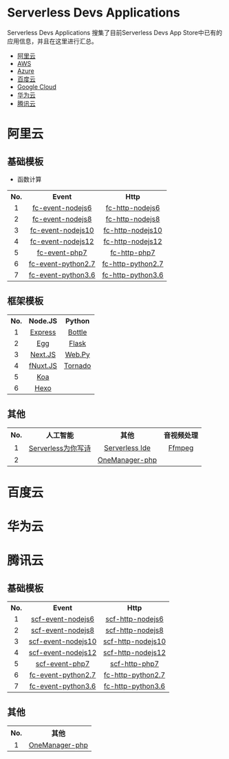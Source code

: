 # Serverless Devs Applications

Serverless Devs Applications 搜集了目前Serverless Devs App Store中已有的应用信息，并且在这里进行汇总。

- [阿里云](#阿里云)
- [AWS](#AWS)
- [Azure](#Azure)
- [百度云](#百度云)
- [Google Cloud](#Google-Cloud)
- [华为云](#华为云)
- [腾讯云](#腾讯云)

# 阿里云

## 基础模板

- 函数计算

<table>
<tr>
<th>No.</th>
<th>Event</th>
<th>Http</th>
</tr>
<tr>
<td align="center">1</td>
<td align="center"><a href="https://github.com/Serverless-Devs-Awesome/fc-alibaba-application/tree/master/fc-http-nodejs6">fc-event-nodejs6</a></td>
<td align="center"><a href="https://github.com/Serverless-Devs-Awesome/fc-alibaba-application/tree/master/fc-http-nodejs6">fc-http-nodejs6</a></td>
</tr>
<tr>
<td align="center">2</td>
<td align="center"><a href="https://github.com/Serverless-Devs-Awesome/fc-alibaba-application/tree/master/fc-event-nodejs8">fc-event-nodejs8</a></td>
<td align="center"><a href="https://github.com/Serverless-Devs-Awesome/fc-alibaba-application/tree/master/fc-http-nodejs8">fc-http-nodejs8</a></td>
</tr>
<tr>
<td align="center">3</td>
<td align="center"><a href="https://github.com/Serverless-Devs-Awesome/fc-alibaba-application/tree/master/fc-event-nodejs10">fc-event-nodejs10</a></td>
<td align="center"><a href="https://github.com/Serverless-Devs-Awesome/fc-alibaba-application/tree/master/fc-http-nodejs10">fc-http-nodejs10</a></td>
</tr>
<tr>
<td align="center">4</td>
<td align="center"><a href="https://github.com/Serverless-Devs-Awesome/fc-alibaba-application/tree/master/fc-event-nodejs12">fc-event-nodejs12</a></td>
<td align="center"><a href="https://github.com/Serverless-Devs-Awesome/fc-alibaba-application/tree/master/fc-http-nodejs12">fc-http-nodejs12</a></td>
</tr>
<tr>
<td align="center">5</td>
<td align="center"><a href="https://github.com/Serverless-Devs-Awesome/fc-alibaba-application/tree/master/fc-event-php7">fc-event-php7</a></td>
<td align="center"><a href="https://github.com/Serverless-Devs-Awesome/fc-alibaba-application/tree/master/fc-http-php7">fc-http-php7</a></td>
</tr>
<tr>
<td align="center">6</td>
<td align="center"><a href="https://github.com/Serverless-Devs-Awesome/fc-alibaba-application/tree/master/fc-event-python2.7">fc-event-python2.7</a></td>
<td align="center"><a href="https://github.com/Serverless-Devs-Awesome/fc-alibaba-application/tree/master/fc-http-python2.7">fc-http-python2.7</a></td>
</tr>
<tr>
<td align="center">7</td>
<td align="center"><a href="https://github.com/Serverless-Devs-Awesome/fc-alibaba-application/tree/master/fc-event-python3.6">fc-event-python3.6</a></td>
<td align="center"><a href="https://github.com/Serverless-Devs-Awesome/fc-alibaba-application/tree/master/fc-http-python3.6">fc-http-python3.6</a></td>
</tr>
</table>

## 框架模板


<table>
<tr>
<th>No.</th>
<th>Node.JS</th>
<th>Python</th>
</tr>
<tr>
<td align="center">1</td>
<td align="center"><a href="https://github.com/Serverless-Devs-Awesome/Express-alibaba-application">Express</a></td>
<td align="center"><a href="https://github.com/Serverless-Devs-Awesome/Bottle-alibaba-application">Bottle</a></td>
</tr>
<tr>
<td align="center">2</td>
<td align="center"><a href="https://github.com/Serverless-Devs-Awesome/Egg-alibaba-application">Egg</a></td>
<td align="center"><a href="https://github.com/Serverless-Devs-Awesome/Flask-alibaba-application">Flask</a></td>
</tr>
<tr>
<td align="center">3</td>
<td align="center"><a href="https://github.com/Serverless-Devs-Awesome/Next.JS-alibaba-application">Next.JS</a></td>
<td align="center"><a href="https://github.com/Serverless-Devs-Awesome/Webpy-alibaba-application">Web.Py</a></td>
</tr>
<tr>
<td align="center">4</td>
<td align="center"><a href="https://github.com/Serverless-Devs-Awesome/Nuxt.JS-alibaba-application">fNuxt.JS</a></td>
<td align="center"><a href="https://github.com/Serverless-Devs-Awesome/Tornado-alibaba-application">Tornado</a></td>
</tr>
<tr>
<td align="center">5</td>
<td align="center"><a href="https://github.com/Serverless-Devs-Awesome/Koa-alibaba-application">Koa</a></td>
<td align="center"></td>
</tr>
<tr>
<td align="center">6</td>
<td align="center"><a href="https://github.com/Serverless-Devs-Awesome/Hexo-alibaba-application">Hexo</a></td>
<td align="center"></td>
</tr>
</table>

## 其他

<table>
<tr>
<th>No.</th>
<th>人工智能</th>
<th>其他</th>
<th>音视频处理</th>
</tr>
<tr>
<td align="center">1</td>
<td align="center"><a href="https://github.com/Serverless-Devs-Awesome/fc-poem-alibaba-application">Serverless为你写诗</a></td>
<td align="center"><a href="https://github.com/Serverless-Devs-Awesome/malagu-ide-alibaba-application">Serverless Ide</a></td>
<td align="center"><a href="https://github.com/Serverless-Devs-Awesome/ffmpeg-alibaba-application">Ffmpeg</a></td>
</tr>
<tr>
<td align="center">2</td>
<td align="center"></td>
<td align="center"><a href="https://github.com/Serverless-Devs-Awesome/OneManager-php-alibaba-application">OneManager-php</a></td>
<td align="center"></td>
</tr>
</table>


# 百度云

# 华为云

# 腾讯云

## 基础模板
        
<table>
<tr>
<th>No.</th>
<th>Event</th>
<th>Http</th>
</tr>
<tr>
<td align="center">1</td>
<td align="center"><a href="https://github.com/Serverless-Devs-Awesome/scf-tencent-application/tree/master/scf-http-nodejs6">scf-event-nodejs6</a></td>
<td align="center"><a href="https://github.com/Serverless-Devs-Awesome/scf-alibaba-application/tree/master/scf-http-nodejs6">scf-http-nodejs6</a></td>
</tr>
<tr>
<td align="center">2</td>
<td align="center"><a href="https://github.com/Serverless-Devs-Awesome/scf-tencent-application/tree/master/scf-event-nodejs8">scf-event-nodejs8</a></td>
<td align="center"><a href="https://github.com/Serverless-Devs-Awesome/scf-tencent-application/tree/master/scf-http-nodejs8">scf-http-nodejs8</a></td>
</tr>
<tr>
<td align="center">3</td>
<td align="center"><a href="https://github.com/Serverless-Devs-Awesome/scf-tencent-application/tree/master/scf-event-nodejs10">scf-event-nodejs10</a></td>
<td align="center"><a href="https://github.com/Serverless-Devs-Awesome/scf-tencent-application/tree/master/scf-http-nodejs10">scf-http-nodejs10</a></td>
</tr>
<tr>
<td align="center">4</td>
<td align="center"><a href="https://github.com/Serverless-Devs-Awesome/scf-tencent-application/tree/master/scf-event-nodejs12">scf-event-nodejs12</a></td>
<td align="center"><a href="https://github.com/Serverless-Devs-Awesome/scf-tencent-application/tree/master/scf-http-nodejs12">scf-http-nodejs12</a></td>
</tr>
<tr>
<td align="center">5</td>
<td align="center"><a href="https://github.com/Serverless-Devs-Awesome/scf-alibaba-application/tree/master/scf-event-php7">scf-event-php7</a></td>
<td align="center"><a href="https://github.com/Serverless-Devs-Awesome/scf-alibaba-application/tree/master/scf-http-php7">scf-http-php7</a></td>
</tr>
<tr>
<td align="center">6</td>
<td align="center"><a href="https://github.com/Serverless-Devs-Awesome/fc-alibaba-application/tree/master/scf-event-python2.7">fc-event-python2.7</a></td>
<td align="center"><a href="https://github.com/Serverless-Devs-Awesome/fc-alibaba-application/tree/master/scf-http-python2.7">fc-http-python2.7</a></td>
</tr>
<tr>
<td align="center">7</td>
<td align="center"><a href="https://github.com/Serverless-Devs-Awesome/fc-alibaba-application/tree/master/scf-event-python3.6">fc-event-python3.6</a></td>
<td align="center"><a href="https://github.com/Serverless-Devs-Awesome/fc-alibaba-application/tree/master/scf-http-python3.6">fc-http-python3.6</a></td>
</tr>
</table> 
        
## 其他

<table>
<tr>
<th>No.</th>
<th>其他</th>
</tr>
<tr>
<td align="center">1</td>
<td align="center"><a href="https://github.com/Serverless-Devs-Awesome/OneManager-php-tencent-application">OneManager-php</a></td>
</tr>
</table>
